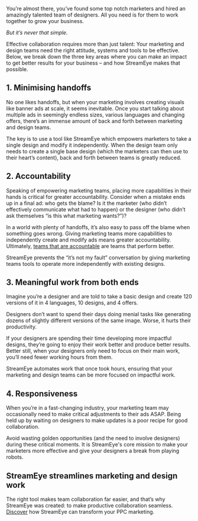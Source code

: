You’re almost there, you’ve found some top notch marketers and hired an amazingly talented team of designers. All you need is for them to work together to grow your business.

_But it’s never that simple._

Effective collaboration requires more than just talent: Your marketing and design teams need the right attitude, systems and tools to be effective. Below, we break down the three key areas where you can make an impact to get better results for your business – and how StreamEye makes that possible.

## 1. Minimising handoffs

No one likes handoffs, but when your marketing involves creating visuals like banner ads at scale, it seems inevitable. Once you start talking about multiple ads in seemingly endless sizes, various languages and changing offers, there’s an immense amount of back and forth between marketing and design teams.

The key is to use a tool like StreamEye which empowers marketers to take a single design and modify it independently. When the design team only needs to create a single base design (which the marketers can then use to their heart’s content), back and forth between teams is greatly reduced.

## 2. Accountability

Speaking of empowering marketing teams, placing more capabilities in their hands is critical for greater accountability. Consider when a mistake ends up in a final ad: who gets the blame? Is it the marketer (who didn’t effectively communicate what had to happen) or the designer (who didn’t ask themselves “is this what marketing wants?”)?

In a world with plenty of handoffs, it’s also easy to pass off the blame when something goes wrong. Giving marketing teams more capabilities to independently create and modify ads means greater accountability. Ultimately, [teams that are accountable](https://www.forbes.com/sites/brentgleeson/2016/12/08/why-accountability-is-critical-for-achieving-winning-results/) are teams that perform better.

StreamEye prevents the “it’s not my fault” conversation by giving marketing teams tools to operate more independently with existing designs.

## 3. Meaningful work from both ends

Imagine you’re a designer and are told to take a basic design and create 120 versions of it in 4 languages, 10 designs, and 4 offers.

Designers don’t want to spend their days doing menial tasks like generating dozens of slightly different versions of the same image. Worse, it hurts their productivity.

If your designers are spending their time developing more impactful designs, they’re going to enjoy their work better and produce better results. Better still, when your designers only need to focus on their main work, you’ll need fewer working hours from them.

StreamEye automates work that once took hours, ensuring that your marketing and design teams can be more focused on impactful work.

## 4. Responsiveness

When you’re in a fast-changing industry, your marketing team may occasionally need to make critical adjustments to their ads ASAP. Being held up by waiting on designers to make updates is a poor recipe for good collaboration.

Avoid wasting golden opportunities (and the need to involve designers) during these critical moments. It is StreamEye's core mission to make your marketers more effective and give your designers a break from playing robots.

## StreamEye streamlines marketing and design work

The right tool makes team collaboration far easier, and that’s why StreamEye was created: to make productive collaboration seamless. [Discover](/contact) how StreamEye can transform your PPC marketing.
